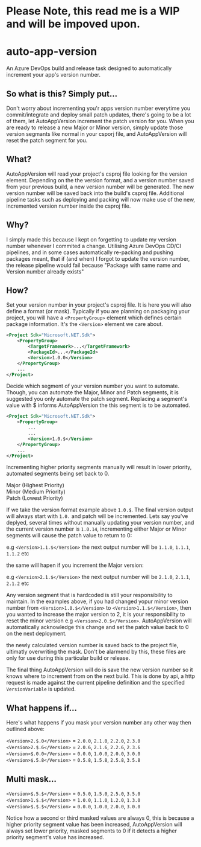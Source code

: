 # Please Note, this read me is a WIP and will be impoved upon.

# auto-app-version
An Azure DevOps build and release task designed to automatically increment your app's version number. 

## So what is this? Simply put...
Don't worry about incrementing you'r apps version number everytime you commit/integrate and deploy small patch updates, there's going to be a lot of them, let AutoAppVersion increment the patch version for you. When you are ready to release a new Major or Minor version, simply update those version segmants like normal in your csporj file, and AutoAppVersion will reset the patch segment for you.

## What?  
AutoAppVersion will read your project's csproj file looking for the version element. Depending on the the version format, and a version number saved from your previous build, a new version number will be generated. The new version number will be saved back into the build's csproj file. Additional pipeline tasks such as deploying and packing will now make use of the new, incremented version number inside the csproj file.  
  
## Why?
I simply made this because I kept on forgetting to update my version number whenever I commited a change. Utilising Azure DevOps CD/CI pipelines, and in some cases automatically re-packing and pushing packages meant, that if (and when) I forgot to update the version number, the release pipeline would fail because "Package with same name and Version number already exists"

## How?
Set your version number in your project's csproj file. It is here you will also define a format (or mask). Typically if you are planning on packaging your project, you will have a `<PropertyGroup>` element which defines certain package information. It's the `<Version>` element we care about.
  
```xml
<Project Sdk="Microsoft.NET.Sdk">
    <PropertyGroup>
        <TargetFramework>...</TargetFramework>
        <PackageId>...</PackageId>
        <Version>1.0.0</Version>
    </PropertyGroup>
    ...
</Project>
```
  
Decide which segment of your version number you want to automate. Though, you can automate the Major, Minor and Patch segments, it is suggested you only automate the patch segment. Replacing a segment's value with $ informs AutoAppVersion the this segment is to be automated.
  
```xml
<Project Sdk="Microsoft.NET.Sdk">
    <PropertyGroup>
        ...
        ...
        <Version>1.0.$</Version>
    </PropertyGroup>
    ...
</Project>
```
  
Incrementing higher priority segments manually will result in lower priority, automated segments being set back to 0.
  
Major (Highest Priority)  
Minor (Medium Priority)  
Patch (Lowest Priority)  
  
If we take the version format example above `1.0.$`. The final version output will always start with `1.0.` and patch will be incremented. Lets say you've deplyed, several times without manually updating your version number, and the current version number is `1.0.14`, incrementing either Major or Minor segments will cause the patch value to return to 0:
  
e.g `<Version>1.1.$</Version>` the next output number will be `1.1.0`, `1.1.1`, `1.1.2` etc  
  
the same will hapen if you increment the Major version:  
  
e.g `<Version>2.1.$</Version>` the next output number will be `2.1.0`, `2.1.1`, `2.1.2` etc  
  
Any version segment that is hardcoded is still your responsibility to maintain. In the examples above, if you had changed yopur minor version number from `<Version>1.0.$</Version>` to `<Version>1.1.$</Version>`, then you wanted to increase the major version to 2, it is your responsibility to reset the minor version e.g `<Version>2.0.$</Version>`. AutoAppVersion will automatically acknowledge this change and set the patch value back to 0 on the next deployment.  
  
the newly calculated version number is saved back to the project file, ultimatly overwriting the mask. Don't be alarmend by this, these files are only for use during this particular build or release.  
  
The final thing AutoAppVersion will do is save the new version number so it knows where to increment from on the next build. This is done by api, a http request is made against the current pipeline definition and the specified `VersionVariable` is updated.
  
## What happens if...
Here's what happens if you mask your version number any other way then outlined above:  
  
`<Version>2.$.0</Version>` = `2.0.0`, `2.1.0`, `2.2.0`, `2.3.0`  
`<Version>2.$.6</Version>` = `2.0.6`, `2.1.6`, `2.2.6`, `2.3.6`  
`<Version>$.0.0</Version>` = `0.0.0`, `1.0.0`, `2.0.0`, `3.0.0`  
`<Version>$.5.8</Version>` = `0.5.8`, `1.5.8`, `2.5.8`, `3.5.8`  
  
## Multi mask...
`<Version>$.5.$</Version>` = `0.5.0`, `1.5.0`, `2.5.0`, `3.5.0`  
`<Version>1.$.$</Version>` = `1.0.0`, `1.1.0`, `1.2.0`, `1.3.0`  
`<Version>$.$.$</Version>` = `0.0.0`, `1.0.0`, `2.0.0`, `3.0.0`  
  
Notice how a second or third masked values are always 0, this is because a higher priority segment value has been increased, AutoAppVersion will always set lower priority, masked segments to 0 if it detects a higher priority segment's value has increased.
